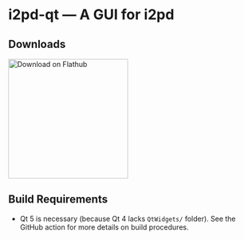 # i2pd-qt — A GUI for i2pd

## Downloads

<a href='https://flathub.org/apps/details/website.i2pd.i2pd'><img width='240' alt='Download on Flathub' src='https://flathub.org/assets/badges/flathub-badge-en.png'/></a>

## Build Requirements

 * Qt 5 is necessary (because Qt 4 lacks `QtWidgets/` folder). See the GitHub action for more details on build procedures.
